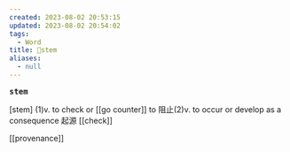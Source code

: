 ```yaml
---
created: 2023-08-02 20:53:15
updated: 2023-08-02 20:54:02
tags:
  - Word
title: 📖stem
aliases:
  - null
---
```


<pre><strong>stem</strong></pre>
[stem]
(1)v. to check or [[go counter]] to 阻⽌(2)v. to occur or develop as a consequence 起源
[[check]]

[[provenance]]
